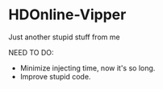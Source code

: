 # HDOnline-Vipper
Just another stupid stuff from me

NEED TO DO:
- Minimize injecting time, now it's so long.
- Improve stupid code.
